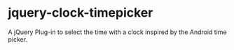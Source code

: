 # jquery-clock-timepicker
A jQuery Plug-in to select the time with a clock inspired by the Android time picker.
